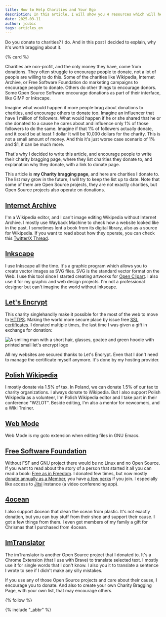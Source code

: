 ```yaml
---
title: How to Help Charities and Your Ego
description: In this article, I will show you 4 resources which will help you learn design as a web developer.
date: 2025-03-11
author: jcubic
tags: articles_en
---
```


Do you donate to charities? I do. And in this post I decided to explain, why it's worth bragging about it.

<!-- more -->
{% card %}

Charities are non-profit, and the only money they have, come from donations. They often struggle to
encourage people to donate, not a lot of people are willing to do this. Some of the charities like
Wikipedia, Internet Archive, or Free Software Foundation do marketing campaigns to encourage people
to donate. Others do other things to encourage donors. Some Open Source Software encourage donations
as part of their interface, like GIMP or Inkscape.

Imagine what would happen if more people brag about donations to charities, and encourage others to
donate too. Imagine an influencer that have 1 million of followers. What would happen if he or she
shared that he or she donated to a cause he cares about and influence only 1% of those followers to
do the same. Imagine if that 1% of followers actually donate, and it could be at least 1 dollar It
will be 10,000 dollars for the charity. This is not a small amount of money. And this it's just
worse case scenario of 1% and $1, it can be much more.

That's why I decided to write this article, and encourage people to write their charity bragging
page, where they list charities they donate to, and explanation why they donate, with a link to
donate page.

This article is **my Charity bragging page**, and here are charities I donate to. The list may grow
in the future, I will try to keep the list up to date. Note that some of them are Open Source
projects, they are not exactly charities, but Open Source projects also operate on donations.

## [Internet Archive](https://archive.org/donate?origin=jakub.jankiewicz.org)

I'm a Wikipedia editor, and I can't image editing Wikipedia without Internet Archive. I mostly use
Wayback Machine to check how a website looked like in the past. I sometimes lent a book from its
digital library, also as a source for Wikipedia. If you want to read about how they operate, you can
check this [Twitter/X Thread](https://threadreaderapp.com/thread/1204428311553642496.html).

## [Inkscape](https://inkscape.org/support-us/donate/)

I use Inkscape all the time. It's a graphic program which allows you to create vector images as SVG
files. SVG is the standard vector format on the Web. I use this tool since I started creating
artworks for [Open Clipart](https://openclipart.org/artist/kuba). I also use it for my graphic and
web design projects. I'm not a professional designer but can't imagine the world without Inkscape.

## [Let's Encrypt](https://letsencrypt.org/donate/)

This charity singlehandlly make it possible for the most of the web to move to
[HTTPS](https://en.wikipedia.org/wiki/HTTPS). Making the world more secure place by issue free [SSL
certificates](https://en.wikipedia.org/wiki/Transport_Layer_Security).  I donated multiple times,
the last time I was given a gift in exchange for donation:

![A smiling man with a short hair, glasses, goatee and green hoodie with printed small let's encrypt logo](/img/lets-encrypt-photo.jpg)

All my websites are secured thanks to Let's Encrypt. Even that I don't need to manage the certificate
myself anymore. It's done by my hosting provider.

## [Polish Wikipedia](https://opp.wikimedia.pl/)

I mostly donate via 1.5% of tax. In Poland, we can donate 1.5% of our tax to charity
organizations. I always donate to Wikipedia.  But I also support Polish Wikipedia as a volunteer,
I'm Polish Wikipedia editor and I take part in their conference "WZLOT". Beside editing, I'm also a
mentor for newcomers, and a Wiki Trainer.

## [Web Mode](https://github.com/sponsors/fxbois)

Web Mode is my goto extension when editing files in GNU Emacs.

## [Free Software Foundation](https://my.fsf.org/donate)

Without FSF and GNU project there would be no Linux and no Open Source.  If you want to read about
the story of a person that started it all you can read a book: [Free as in
Freedom](https://en.wikipedia.org/wiki/Free_as_in_Freedom).  I donated few times, but now mostly
[donate annually as a Member](https://my.fsf.org/join), you have [a few
perks](https://www.fsf.org/associate/benefits) if you join. I especially like access to
[Jitsi](https://en.wikipedia.org/wiki/Jitsi) instance (a video conferencing app).

## [4ocean](https://www.4ocean.com/)

I also support 4ocean that clean the ocean from plastic. It's not exactly donation, but you can buy
stuff from their shop and support their cause. I got a few things from them. I even got members of my
family a gift for Chrismas that I purchased from 4ocean.

## [ImTranslator](https://imtranslator.net/)

The imTranslator is another Open Source project that I donated to. It's a Chrome Extension (that I
use with Brave) to translate selected text. I mostly use it for single words that I don't know. I
also you it to translate a sentence I wrote to see if I didn't make any silly mistakes.

If you use any of those Open Source projects and care about their cause, I encourage you to donate.
And also to create your own Charity Bragging Page, with your own list, that may encourage others.

{% follow %}

{% include "_abbr" %}
